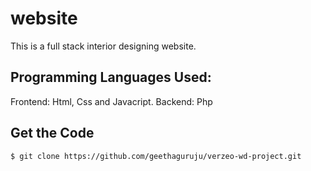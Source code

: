 # website
This is a full stack interior designing website.

## Programming Languages Used:
Frontend: Html, Css and Javacript. Backend: Php 


## Get the Code

```
$ git clone https://github.com/geethaguruju/verzeo-wd-project.git
```
